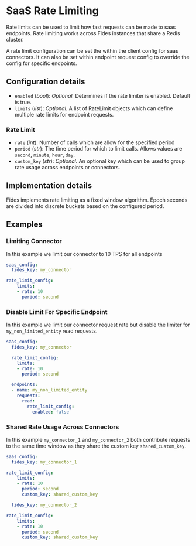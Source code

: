 # SaaS Rate Limiting

Rate limits can be used to limit how fast requests can be made to saas endpoints. Rate limiting works across Fides instances that share a Redis cluster. 

A rate limit configuration can be set the within the client config for saas connectors. It can also be set within endpoint request config to override the config for specific endpoints. 

## Configuration details
- `enabled` (_bool_): *Optional.* Determines if the rate limiter is enabled. Default is true.
- `limits` (_list_): *Optional.* A list of RateLimit objects which can define multiple rate limits for endpoint requests.

### Rate Limit 
- `rate` (_int_): Number of calls which are allow for the specified period
- `period` (_str_): The time period for which to limit calls. Allows values are `second`, `minute`, `hour`, `day`.
- `custom_key` (_str_): *Optional.* An optional key which can be used to group rate usage across endpoints or connectors. 

## Implementation details

Fides implements rate limiting as a fixed window algorithm. Epoch seconds are divided into discrete buckets based on the configured period. 

## Examples

### Limiting Connector

In this example we limit our connector to 10 TPS for all endpoints
```yaml
saas_config:
  fides_key: my_connector

rate_limit_config:
    limits:
    - rate: 10
      period: second
```

### Disable Limit For Specific Endpoint

In this example we limit our connector request rate but disable the limiter for `my_non_limited_entity` read requests.

```yaml
saas_config:
  fides_key: my_connector

  rate_limit_config:
    limits:
    - rate: 10
      period: second

  endpoints:
  - name: my_non_limited_entity
    requests:
      read:
        rate_limit_config:
          enabled: false
```

### Shared Rate Usage Across Connectors

In this example `my_connector_1` and `my_connector_2` both contribute requests to the same time window as they share the custom key `shared_custom_key`.


```yaml
saas_config:
  fides_key: my_connector_1

rate_limit_config:
    limits:
    - rate: 10
      period: second
      custom_key: shared_custom_key

  fides_key: my_connector_2

rate_limit_config:
    limits:
    - rate: 10
      period: second
      custom_key: shared_custom_key
```
